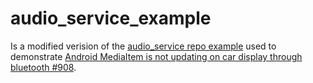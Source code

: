 # audio_service_example

Is a modified verision of the [audio_service repo example](https://github.com/ryanheise/audio_service/blob/master/example/lib/main.dart) used to demonstrate [Android MediaItem is not updating on car display through bluetooth #908](https://github.com/ryanheise/audio_service/issues/908).

